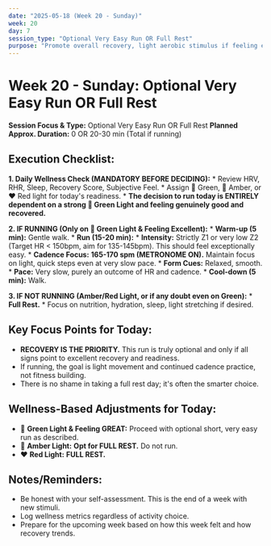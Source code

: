 ```yaml
---
date: "2025-05-18 (Week 20 - Sunday)"
week: 20
day: 7
session_type: "Optional Very Easy Run OR Full Rest"
purpose: "Promote overall recovery, light aerobic stimulus if feeling excellent."
---
```


# Week 20 - Sunday: Optional Very Easy Run OR Full Rest

**Session Focus & Type:** Optional Very Easy Run OR Full Rest
**Planned Approx. Duration:** 0 OR 20-30 min (Total if running)

## Execution Checklist:

**1. Daily Wellness Check (MANDATORY BEFORE DECIDING):**
    *   Review HRV, RHR, Sleep, Recovery Score, Subjective Feel.
    *   Assign 💚 Green, 💛 Amber, or ❤️ Red light for today's readiness.
    *   **The decision to run today is ENTIRELY dependent on a strong 💚 Green Light and feeling genuinely good and recovered.**

**2. IF RUNNING (Only on 💚 Green Light & Feeling Excellent):**
    *   **Warm-up (5 min):** Gentle walk.
    *   **Run (15-20 min):**
        *   **Intensity:** Strictly Z1 or very low Z2 (Target HR < 150bpm, aim for 135-145bpm). This should feel exceptionally easy.
        *   **Cadence Focus:** **165-170 spm (METRONOME ON).** Maintain focus on light, quick steps even at very slow pace.
        *   **Form Cues:** Relaxed, smooth.
        *   **Pace:** Very slow, purely an outcome of HR and cadence.
    *   **Cool-down (5 min):** Walk.

**3. IF NOT RUNNING (Amber/Red Light, or if any doubt even on Green):**
    *   **Full Rest.**
    *   Focus on nutrition, hydration, sleep, light stretching if desired.

## Key Focus Points for Today:

*   **RECOVERY IS THE PRIORITY.** This run is truly optional and only if all signs point to excellent recovery and readiness.
*   If running, the goal is light movement and continued cadence practice, not fitness building.
*   There is no shame in taking a full rest day; it's often the smarter choice.

## Wellness-Based Adjustments for Today:

*   💚 **Green Light & Feeling GREAT:** Proceed with optional short, very easy run as described.
*   💛 **Amber Light:** **Opt for FULL REST.** Do not run.
*   ❤️ **Red Light:** **FULL REST.**

## Notes/Reminders:
*   Be honest with your self-assessment. This is the end of a week with new stimuli.
*   Log wellness metrics regardless of activity choice.
*   Prepare for the upcoming week based on how this week felt and how recovery trends.
